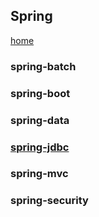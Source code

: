 ## Spring

[home](../index-java.md)

### spring-batch

### spring-boot

### spring-data

### [spring-jdbc](./spring-jdbc/index-spring-jdbc.md)

### spring-mvc

### spring-security

